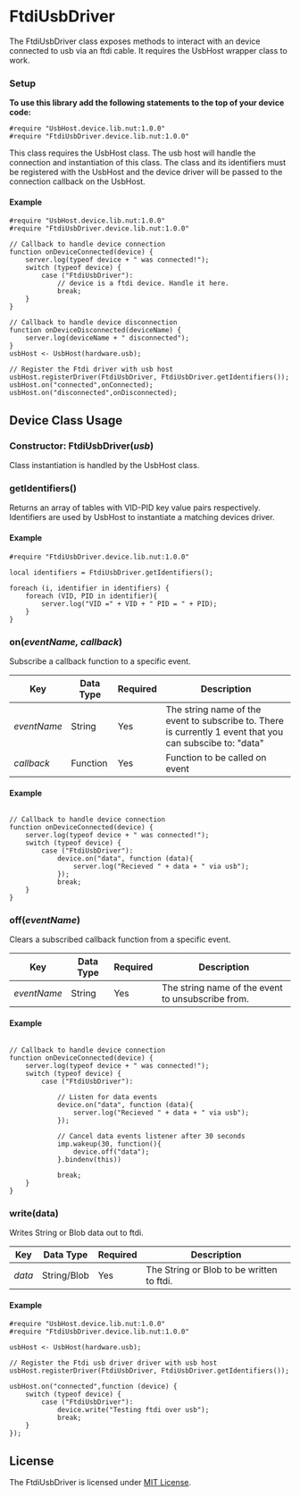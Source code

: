 # FtdiUsbDriver

The FtdiUsbDriver class exposes methods to interact with an device connected to usb via an ftdi cable. It requires the UsbHost wrapper class to work.

### Setup

**To use this library add the following statements to the top of your device code:**

```
#require "UsbHost.device.lib.nut:1.0.0"
#require "FtdiUsbDriver.device.lib.nut:1.0.0"
```

This class requires the UsbHost class. The usb host will handle the connection and instantiation of this class. The class and its identifiers must be registered with the UsbHost and the device driver will be passed to the connection callback on the UsbHost.

#### Example

```squirrel
#require "UsbHost.device.lib.nut:1.0.0"
#require "FtdiUsbDriver.device.lib.nut:1.0.0"

// Callback to handle device connection
function onDeviceConnected(device) {
    server.log(typeof device + " was connected!");
    switch (typeof device) {
        case ("FtdiUsbDriver"):
            // device is a ftdi device. Handle it here.
            break;
    }
}

// Callback to handle device disconnection
function onDeviceDisconnected(deviceName) {
    server.log(deviceName + " disconnected");
}
usbHost <- UsbHost(hardware.usb);

// Register the Ftdi driver with usb host
usbHost.registerDriver(FtdiUsbDriver, FtdiUsbDriver.getIdentifiers());
usbHost.on("connected",onConnected);
usbHost.on("disconnected",onDisconnected);
```

## Device Class Usage

### Constructor: FtdiUsbDriver(*usb*)

Class instantiation is handled by the UsbHost class.


### getIdentifiers()

Returns an array of tables with VID-PID key value pairs respectively. Identifiers are used by UsbHost to instantiate a matching devices driver.


#### Example

```squirrel
#require "FtdiUsbDriver.device.lib.nut:1.0.0"

local identifiers = FtdiUsbDriver.getIdentifiers();

foreach (i, identifier in identifiers) {
    foreach (VID, PID in identifier){
        server.log("VID =" + VID + " PID = " + PID);
    }
}

```

### on(*eventName, callback*)

Subscribe a callback function to a specific event.


| Key | Data Type | Required | Description |
| --- | --------- | -------- | ----------- |
| *eventName* | String | Yes | The string name of the event to subscribe to. There is currently 1 event that you can subscibe to: "data"|
| *callback* | Function | Yes | Function to be called on event |

#### Example

```squirrel

// Callback to handle device connection
function onDeviceConnected(device) {
    server.log(typeof device + " was connected!");
    switch (typeof device) {
        case ("FtdiUsbDriver"):
            device.on("data", function (data){
                server.log("Recieved " + data + " via usb");
            });
            break;
    }
}

```

### off(*eventName*)

Clears a subscribed callback function from a specific event.

| Key | Data Type | Required | Description |
| --- | --------- | -------- | ----------- |
| *eventName* | String | Yes | The string name of the event to unsubscribe from.|


#### Example

```squirrel

// Callback to handle device connection
function onDeviceConnected(device) {
    server.log(typeof device + " was connected!");
    switch (typeof device) {
        case ("FtdiUsbDriver"):

            // Listen for data events
            device.on("data", function (data){
                server.log("Recieved " + data + " via usb");
            });

            // Cancel data events listener after 30 seconds
            imp.wakeup(30, function(){
                device.off("data");
            }.bindenv(this))

            break;
    }
}

```


### write(data)

Writes String or Blob data out to ftdi.


| Key | Data Type | Required | Description |
| --- | --------- | -------- | ----------- |
| *data* | String/Blob | Yes | The String or Blob to be written to ftdi.|


#### Example

```squirrel
#require "UsbHost.device.lib.nut:1.0.0"
#require "FtdiUsbDriver.device.lib.nut:1.0.0"

usbHost <- UsbHost(hardware.usb);

// Register the Ftdi usb driver driver with usb host
usbHost.registerDriver(FtdiUsbDriver, FtdiUsbDriver.getIdentifiers());

usbHost.on("connected",function (device) {
    switch (typeof device) {
        case ("FtdiUsbDriver"):
            device.write("Testing ftdi over usb");
            break;
    }
});

```

## License

The FtdiUsbDriver is licensed under [MIT License](./LICENSE).
